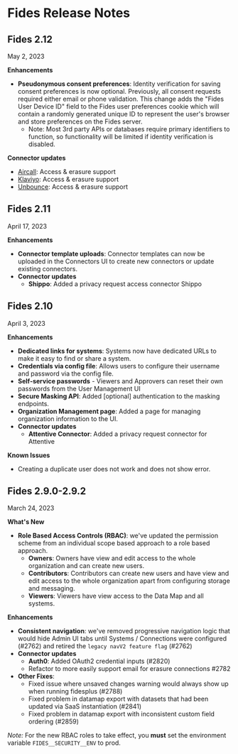 # Fides Release Notes 

## Fides 2.12 ##
May 2, 2023

**Enhancements**
- **Pseudonymous consent preferences**: Identity verification for saving consent preferences is now optional. Previously, all consent requests required either email or phone validation. This change adds the "Fides User Device ID" field to the Fides user preferences cookie which will contain a randomly generated unique ID to represent the user's browser and store preferences on the Fides server. 
    - Note: Most 3rd party APIs or databases require primary identifiers to function, so functionality will be limited if identity verification is disabled.


**Connector updates**
- [Aircall](https://aircall.io/): Access & erasure support
- [Klaviyo](https://www.klaviyo.com/): Access & erasure support
- [Unbounce](https://unbounce.com/): Access & erasure support

## Fides 2.11 ##
April 17, 2023

**Enhancements**
- **Connector template uploads**: Connector templates can now be uploaded in the Connectors UI to create new connectors or update existing connectors.  
- **Connector updates**
    - **Shippo**: Added a privacy request access connector Shippo



## Fides 2.10 ##
April 3, 2023

**Enhancements**
- **Dedicated links for systems**: Systems now have dedicated URLs to make it easy to find or share a system.
- **Credentials via config file**: Allows users to configure their username and password via the config file.
- **Self-service passwords** - Viewers and Approvers can reset their own passwords from the User Management UI
- **Secure Masking API**: Added [optional] authentication to the masking endpoints. 
- **Organization Management page**: Added a page for managing organization information to the UI. 
- **Connector updates**
    - **Attentive Connector**: Added a privacy request connector for Attentive

**Known Issues**
- Creating a duplicate user does not work and does not show error.


## Fides 2.9.0-2.9.2
March 24, 2023

**What's New**
- **Role Based Access Controls (RBAC)**: we've updated the permission scheme from an individual scope based approach to a role based approach.
    - **Owners**: Owners have view and edit access to the whole organization and can create new users.
    - **Contributors**: Contributors can create new users and have view and edit access to the whole organization apart from configuring storage and messaging.
    - **Viewers**: Viewers have view access to the Data Map and all systems.

**Enhancements**
- **Consistent navigation**: we've removed progressive navigation logic that would hide Admin UI tabs until Systems / Connections were configured (#2762) and retired the `legacy navV2 feature flag` (#2762)
- **Connector updates**
    - **Auth0**: Added OAuth2 credential inputs (#2820)
    - Refactor to more easily support email for erasure connections #2782
- **Other Fixes**: 
    - Fixed issue where unsaved changes warning would always show up when running fidesplus (#2788)
    - Fixed problem in datamap export with datasets that had been updated via SaaS instantiation (#2841)
    - Fixed problem in datamap export with inconsistent custom field ordering (#2859)

*Note:* For the new RBAC roles to take effect, you **must** set the environment variable `FIDES__SECURITY__ENV` to prod.
